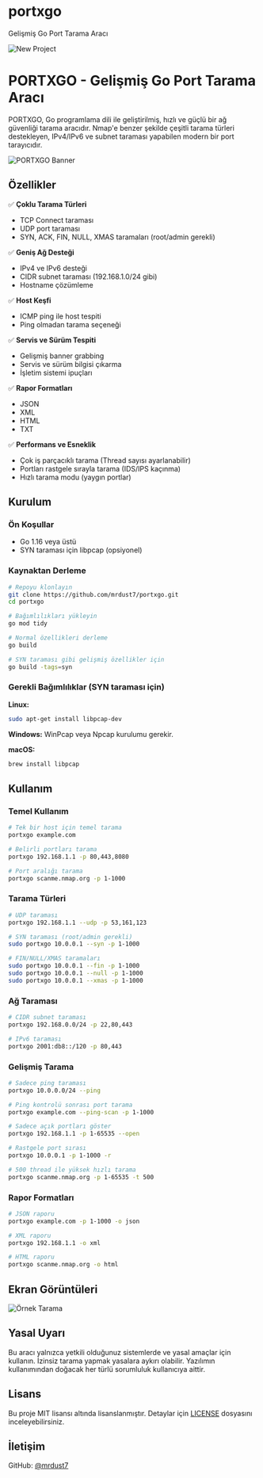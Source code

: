 # portxgo
Gelişmiş Go Port Tarama Aracı

![New Project](https://github.com/user-attachments/assets/841a0ecb-bb2e-4815-a46e-58f34f969b23)
# PORTXGO - Gelişmiş Go Port Tarama Aracı

PORTXGO, Go programlama dili ile geliştirilmiş, hızlı ve güçlü bir ağ güvenliği tarama aracıdır. Nmap'e benzer şekilde çeşitli tarama türleri destekleyen, IPv4/IPv6 ve subnet taraması yapabilen modern bir port tarayıcıdır.

![PORTXGO Banner](https://via.placeholder.com/800x200/0073e6/ffffff?text=PORTXGO)

## Özellikler

✅ **Çoklu Tarama Türleri**
- TCP Connect taraması
- UDP port taraması
- SYN, ACK, FIN, NULL, XMAS taramaları (root/admin gerekli)

✅ **Geniş Ağ Desteği**
- IPv4 ve IPv6 desteği
- CIDR subnet taraması (192.168.1.0/24 gibi)
- Hostname çözümleme

✅ **Host Keşfi**
- ICMP ping ile host tespiti
- Ping olmadan tarama seçeneği

✅ **Servis ve Sürüm Tespiti**
- Gelişmiş banner grabbing
- Servis ve sürüm bilgisi çıkarma
- İşletim sistemi ipuçları

✅ **Rapor Formatları**
- JSON
- XML
- HTML
- TXT

✅ **Performans ve Esneklik**
- Çok iş parçacıklı tarama (Thread sayısı ayarlanabilir)
- Portları rastgele sırayla tarama (IDS/IPS kaçınma)
- Hızlı tarama modu (yaygın portlar)

## Kurulum

### Ön Koşullar

- Go 1.16 veya üstü
- SYN taraması için libpcap (opsiyonel)

### Kaynaktan Derleme

```bash
# Repoyu klonlayın
git clone https://github.com/mrdust7/portxgo.git
cd portxgo

# Bağımlılıkları yükleyin
go mod tidy

# Normal özellikleri derleme
go build

# SYN taraması gibi gelişmiş özellikler için
go build -tags=syn
```

### Gerekli Bağımlılıklar (SYN taraması için)

**Linux:**
```bash
sudo apt-get install libpcap-dev
```

**Windows:**
WinPcap veya Npcap kurulumu gerekir.

**macOS:**
```bash
brew install libpcap
```

## Kullanım

### Temel Kullanım

```bash
# Tek bir host için temel tarama
portxgo example.com

# Belirli portları tarama
portxgo 192.168.1.1 -p 80,443,8080

# Port aralığı tarama
portxgo scanme.nmap.org -p 1-1000
```

### Tarama Türleri

```bash
# UDP taraması
portxgo 192.168.1.1 --udp -p 53,161,123

# SYN taraması (root/admin gerekli)
sudo portxgo 10.0.0.1 --syn -p 1-1000

# FIN/NULL/XMAS taramaları
sudo portxgo 10.0.0.1 --fin -p 1-1000
sudo portxgo 10.0.0.1 --null -p 1-1000
sudo portxgo 10.0.0.1 --xmas -p 1-1000
```

### Ağ Taraması

```bash
# CIDR subnet taraması
portxgo 192.168.0.0/24 -p 22,80,443

# IPv6 taraması
portxgo 2001:db8::/120 -p 80,443
```

### Gelişmiş Tarama

```bash
# Sadece ping taraması
portxgo 10.0.0.0/24 --ping

# Ping kontrolü sonrası port tarama
portxgo example.com --ping-scan -p 1-1000

# Sadece açık portları göster
portxgo 192.168.1.1 -p 1-65535 --open

# Rastgele port sırası
portxgo 10.0.0.1 -p 1-1000 -r

# 500 thread ile yüksek hızlı tarama
portxgo scanme.nmap.org -p 1-65535 -t 500
```

### Rapor Formatları

```bash
# JSON raporu
portxgo example.com -p 1-1000 -o json

# XML raporu
portxgo 192.168.1.1 -o xml

# HTML raporu
portxgo scanme.nmap.org -o html
```

## Ekran Görüntüleri

![Örnek Tarama](https://via.placeholder.com/800x400/0073e6/ffffff?text=PORTXGO+Example+Scan)

## Yasal Uyarı

Bu aracı yalnızca yetkili olduğunuz sistemlerde ve yasal amaçlar için kullanın. İzinsiz tarama yapmak yasalara aykırı olabilir. Yazılımın kullanımından doğacak her türlü sorumluluk kullanıcıya aittir.

## Lisans

Bu proje MIT lisansı altında lisanslanmıştır. Detaylar için [LICENSE](LICENSE) dosyasını inceleyebilirsiniz.

## İletişim

GitHub: [@mrdust7](https://github.com/mrdust7)
